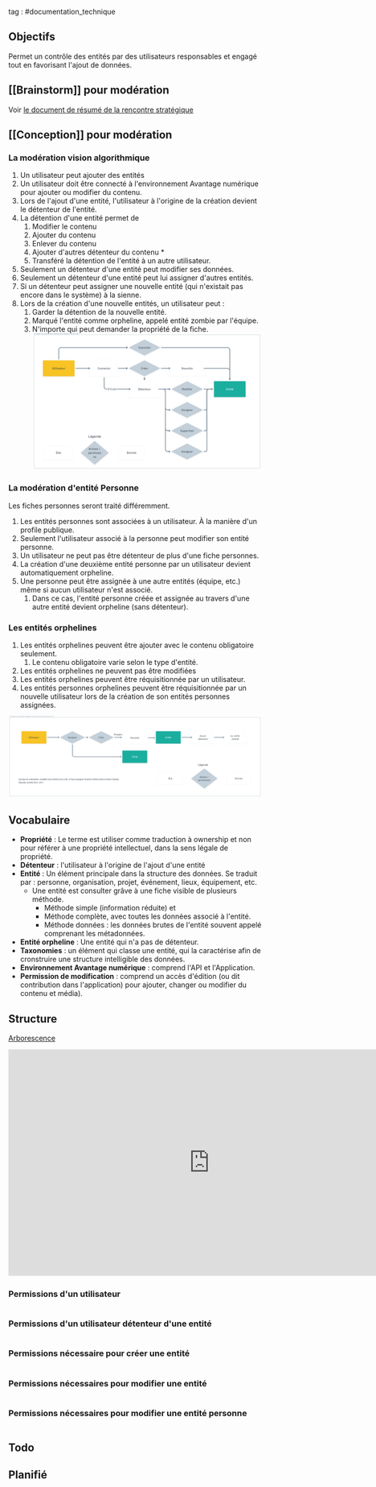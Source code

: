 tag : #documentation_technique 

## Objectifs
Permet un contrôle des entités par des utilisateurs responsables et engagé tout en favorisant l'ajout de données.

## [[Brainstorm]] pour modération
Voir [le document de résumé de la rencontre stratégique ](https://docs.google.com/document/d/1h7X1RDSLDFznKng82zCB0y5zhOoJHq-L0ugmJkLKSJw/edit)


## [[Conception]] pour modération

### La modération vision algorithmique
1. Un utilisateur peut ajouter des entités
2. Un utilisateur doit être connecté à l'environnement Avantage numérique pour ajouter ou modifier du contenu.
3. Lors de l'ajout d'une entité, l'utilisateur à l'origine de la création devient le détenteur de l'entité.
4. La détention d'une entité permet de
	1. Modifier le contenu
	2. Ajouter du contenu
	3. Enlever du contenu
	4. Ajouter d'autres détenteur du contenu *
	5. Transféré la détention de l'entité à un autre utilisateur.
5. Seulement un détenteur d'une entité peut modifier ses données.
6. Seulement un détenteur d'une entité peut lui assigner d'autres entités. 
7. Si un détenteur peut assigner une nouvelle entité (qui n'existait pas encore dans le système) à la sienne. 
6. Lors de la création d'une nouvelle entités, un utilisateur peut :
	1. Garder la détention de la nouvelle entité.
	2. Marqué l'entité comme orpheline, appelé entité zombie par l'équipe.
	4. N'importe qui peut demander la propriété de la fiche.
![modération globale](/documentation_technique/images/moderation-globale.png)

### La modération d'entité Personne
Les fiches personnes seront traité différemment.
1. Les entités personnes sont associées à un utilisateur. À la manière d'un profile publique.
2. Seulement l'utilisateur associé à la personne peut modifier son entité personne.
3. Un utilisateur ne peut pas être détenteur de plus d'une fiche personnes.
4. La création d'une deuxième entité personne par un utilisateur devient automatiquement orpheline.
6. Une personne peut être assignée à une autre entités (équipe, etc.) même si aucun utilisateur n'est associé.
	1. Dans ce cas, l'entité personne créée et assignée au travers d'une autre entité devient orpheline (sans détenteur).
### Les entités orphelines
1. Les entités orphelines peuvent être ajouter avec le contenu obligatoire seulement.
	1. Le contenu obligatoire varie selon le type d'entité.
2. Les entités orphelines ne peuvent pas être modifiées
3. Les entités orphelines peuvent être réquisitionnée par un utilisateur.
4. Les entités personnes orphelines peuvent être réquisitionnée par un nouvelle utilisateur lors de la création de son entités personnes assignées.

![Modération dans l'assignation](/documentation_technique/images/moderation-assignation.png)

## Vocabulaire
- **Propriété** : Le terme est utiliser comme traduction à ownership et non pour référer à une propriété intellectuel, dans la sens légale de propriété.
- **Détenteur** : l'utilisateur à l'origine de l'ajout d'une entité
- **Entité** : Un élément principale dans la structure des données. Se traduit par : personne, organisation, projet, événement, lieux, équipement, etc. 
	- Une entité est consulter grâve à une fiche visible de plusieurs méthode. 
		- Méthode simple (information réduite) et 
		- Méthode complète, avec toutes les données associé à l'entité. 
		- Méthode données : les données brutes de l'entité souvent appelé comprenant les métadonnées.
- **Entité orpheline** : Une entité qui n'a pas de détenteur.
- **Taxonomies** : un élément qui classe une entité, qui la caractérise afin de cronstruire une structure intelligible des données.
- **Environnement Avantage numérique** : comprend l'API et l'Application.
- **Permission de modification** : comprend un accès d'édition (ou dit contribution dans l'application) pour ajouter, changer ou modifier du contenu et média).

## Structure

[Arborescence](https://whimsical.com/embed/BzHtzL47N2qzbB6YRf686o)
<iframe style="border:none" width="800" height="450" src="https://whimsical.com/embed/BzHtzL47N2qzbB6YRf686o"></iframe>

### Permissions d'un utilisateur
```javascript

```

### Permissions d'un utilisateur détenteur d'une entité
```javascript

```

### Permissions nécessaire pour créer une entité
```javascript

```

### Permissions nécessaires pour modifier une entité
```javascript

```

### Permissions nécessaires pour modifier une entité personne
```javascript

```


## Todo


## Planifié
